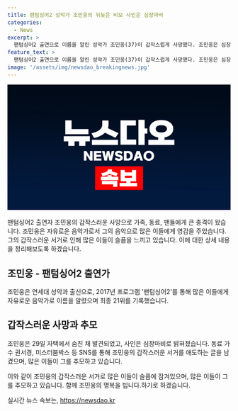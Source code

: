 ```yaml
---
title: 팬텀싱어2 성악가 조민웅의 뒤늦은 비보 사인은 심장마비
categories:
  - News
excerpt: >
  팬텀싱어2 출연으로 이름을 알린 성악가 조민웅(37)이 갑작스럽게 사망했다. 조민웅은 심장마비로 지난달 29일 자택에서 발견됐다. ‘팬텀싱어2’ 출신 권서경 등 동료들은 애도의 마음을 전했다. 사망 소식에 응원과 추모의 글이 이어졌다. 인기 가수 미스터붐박스도 조민웅을 추모했다. 함께 했던 팬들과 동료들의 마음도 끌어당길 듯하다.
feature_text: >
  팬텀싱어2 출연으로 이름을 알린 성악가 조민웅(37)이 갑작스럽게 사망했다. 조민웅은 심장마비로 지난달 29일 자택에서 발견됐다. ‘팬텀싱어2’ 출신 권서경 등 동료들은 애도의 마음을 전했다. 사망 소식에 응원과 추모의 글이 이어졌다. 인기 가수 미스터붐박스도 조민웅을 추모했다. 함께 했던 팬들과 동료들의 마음도 끌어당길 듯하다.
image: '/assets/img/newsdao_breakingnews.jpg'
---
```


<p><img src="/assets/img/newsdao_breakingnews.jpg" alt="ontimetimes 속보" /></p>

<p>팬텀싱어2 출연자 조민웅의 갑작스러운 사망으로 가족, 동료, 팬들에게 큰 충격이 왔습니다. 조민웅은 자유로운 음악가로서 그의 음악으로 많은 이들에게 영감을 주었습니다. 그의 갑작스러운 서거로 인해 많은 이들이 슬픔을 느끼고 있습니다. 이에 대한 상세 내용을 정리해보도록 하겠습니다.</p>

<h2 data-ke-size="size26">조민웅 - 팬텀싱어2 출연가</h2>

<p>조민웅은 연세대 성악과 출신으로, 2017년 프로그램 '팬텀싱어2'를 통해 많은 이들에게 자유로운 음악가로 이름을 알렸으며 최종 21위를 기록했습니다.</p>

<h2 data-ke-size="size26">갑작스러운 사망과 추모</h2>

<p>조민웅은 29일 자택에서 숨진 채 발견되었고, 사인은 심장마비로 밝혀졌습니다. 동료 가수 권서경, 미스터붐박스 등 SNS를 통해 조민웅의 갑작스러운 서거를 애도하는 글을 남겼으며, 많은 이들이 그를 추모하고 있습니다. </p>

<p>이와 같이 조민웅의 갑작스러운 서거로 많은 이들이 슬픔에 잠겨있으며, 많은 이들이 그를 추모하고 있습니다. 함께 조민웅의 명복을 빕니다.하기로 하겠습니다.</p>
실시간 뉴스 속보는, <a href="https://newsdao.kr" rel="dofollow">https://newsdao.kr</a>


